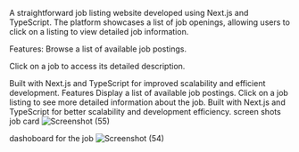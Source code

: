 A straightforward job listing website developed using Next.js and TypeScript. The platform showcases a list of job openings, allowing users to click on a listing to view detailed job information.

Features:
Browse a list of available job postings.

Click on a job to access its detailed description.

Built with Next.js and TypeScript for improved scalability and efficient development.
Features
Display a list of available job postings.
Click on a job listing to see more detailed information about the job.
Built with Next.js and TypeScript for better scalability and development efficiency.
screen shots
job card
![Screenshot (55)](https://github.com/user-attachments/assets/ac9cc31a-3401-4498-8fb9-84ff8d2014ae)


dashoboard for the job
![Screenshot (54)](https://github.com/user-attachments/assets/6bc48eb7-77c8-44a6-a995-c5c827b38e4e)
